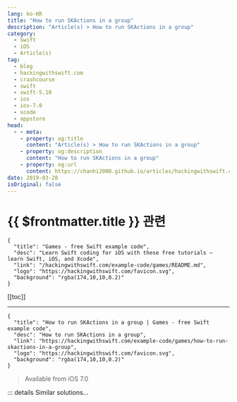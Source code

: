 ```yaml
---
lang: ko-KR
title: "How to run SKActions in a group"
description: "Article(s) > How to run SKActions in a group"
category:
  - Swift
  - iOS
  - Article(s)
tag: 
  - blog
  - hackingwithswift.com
  - crashcourse
  - swift
  - swift-5.10
  - ios
  - ios-7.0
  - xcode
  - appstore
head:
  - - meta:
    - property: og:title
      content: "Article(s) > How to run SKActions in a group"
    - property: og:description
      content: "How to run SKActions in a group"
    - property: og:url
      content: https://chanhi2000.github.io/articles/hackingwithswift.com/example-code/games/how-to-run-skactions-in-a-group.html
date: 2019-03-28
isOriginal: false
---
```


# {{ $frontmatter.title }} 관련

```component VPCard
{
  "title": "Games - free Swift example code",
  "desc": "Learn Swift coding for iOS with these free tutorials – learn Swift, iOS, and Xcode",
  "link": "/hackingwithswift.com/example-code/games/README.md",
  "logo": "https://hackingwithswift.com/favicon.svg",
  "background": "rgba(174,10,10,0.2)"
}
```

[[toc]]

---

```component VPCard
{
  "title": "How to run SKActions in a group | Games - free Swift example code",
  "desc": "How to run SKActions in a group",
  "link": "https://hackingwithswift.com/example-code/games/how-to-run-skactions-in-a-group",
  "logo": "https://hackingwithswift.com/favicon.svg",
  "background": "rgba(174,10,10,0.2)"
}
```

> Available from iOS 7.0

<!-- TODO: 작성 -->

<!-- 
SpriteKit action groups let you run multiple SpriteKit actions simultaneously. The grouped actions become a new action that can go into a sequence, and SpriteKit automatically ensures all actions in a group finish before the sequence continues.

The code below makes a spaceship shrink down to 10% of its original size while fading out, with both actions happening at the same time:

```swift
let sprite = SKSpriteNode(imageNamed:"Spaceship")

let scale = SKAction.scale(to: 0.1, duration: 0.5)
let fade = SKAction.fadeOut(withDuration: 0.5)
let group = SKAction.group([scale, fade])

sprite.run(group)
```

-->

::: details Similar solutions…

<!--
/example-code/games/how-to-run-skactions-in-a-sequence">How to run SKActions in a sequence 
/quick-start/concurrency/how-to-cancel-a-task-group">How to cancel a task group 
/quick-start/concurrency/how-to-create-a-task-group-and-add-tasks-to-it">How to create a task group and add tasks to it 
/quick-start/concurrency/how-to-handle-different-result-types-in-a-task-group">How to handle different result types in a task group 
/quick-start/swiftui/how-to-group-views-together-with-controlgroup">How to group views together with ControlGroup</a>
-->

